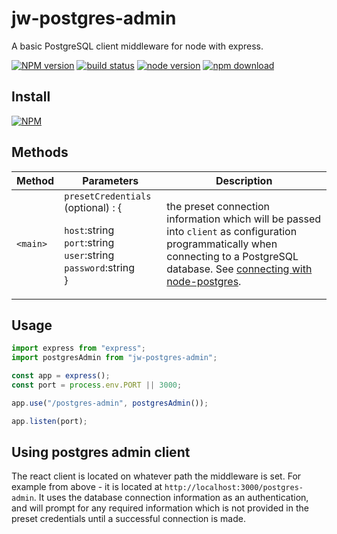 # jw-postgres-admin

A basic PostgreSQL client middleware for node with express.

[![NPM version][npm-image]][npm-url]
[![build status][travis-image]][travis-url]
[![node version][node-image]][node-url]
[![npm download][download-image]][download-url]

[npm-image]: http://img.shields.io/npm/v/jw-postgres-admin.svg
[npm-url]: http://npmjs.org/package/jw-postgres-admin
[travis-image]: https://img.shields.io/travis/WaiChungWong/jw-postgres-admin.svg
[travis-url]: https://travis-ci.org/WaiChungWong/jw-postgres-admin
[node-image]: https://img.shields.io/badge/node.js-%3E=_0.10-green.svg
[node-url]: http://nodejs.org/download/
[download-image]: https://img.shields.io/npm/dm/jw-postgres-admin.svg
[download-url]: https://npmjs.org/package/jw-postgres-admin

## Install

[![NPM](https://nodei.co/npm/jw-postgres-admin.png)](https://nodei.co/npm/jw-postgres-admin)

## Methods

| Method   | Parameters                                                                                                             | Description                                                                                                                                                                                                                          |
| -------- | ---------------------------------------------------------------------------------------------------------------------- | ------------------------------------------------------------------------------------------------------------------------------------------------------------------------------------------------------------------------------------ |
| `<main>` | `presetCredentials` (optional) : {<p> `host`:string <br> `port`:string <br> `user`:string <br> `password`:string <br>} | the preset connection information which will be passed into `client` as configuration programmatically when connecting to a PostgreSQL database. See [connecting with node-postgres](https://node-postgres.com/features/connecting). |

## Usage

```javascript
import express from "express";
import postgresAdmin from "jw-postgres-admin";

const app = express();
const port = process.env.PORT || 3000;

app.use("/postgres-admin", postgresAdmin());

app.listen(port);
```

## Using postgres admin client

The react client is located on whatever path the middleware is set.
For example from above - it is located at `http://localhost:3000/postgres-admin`.
It uses the database connection information as an authentication, and will prompt for any required information which is not provided in the preset credentials until a successful connection is made.

